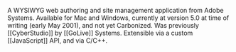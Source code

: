 A WYSIWYG web authoring and site management application from Adobe Systems. Available for Mac and Windows, currently at version 5.0 at time of writing (early May 2001), and not yet Carbonized. Was previously [[CyberStudio]] by [[GoLive]] Systems. Extensible via a custom [[JavaScript]] API, and via C/C++.